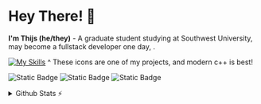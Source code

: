 # Hey There! 👋
**I'm Thijs (he/they)** - A graduate student studying at Southwest University, may become a fullstack developer one day, . 

[![My Skills](https://skillicons.dev/icons?i=cpp,ts,tensorflow,linux,vite,tauri,blender)](https://skillicons.dev) 
^ These icons are one of my projects, and modern c++ is best!


![Static Badge](https://img.shields.io/badge/Blog?logo=blogger&label=fsdf&link=https://blog.sullivanzeng.top/)
![Static Badge](https://img.shields.io/badge/Bilibili?logo=blogger&label=fsdf&link=https://space.bilibili.com/275981304)
![Static Badge](https://img.shields.io/badge/Website-博客-blue&link=https://space.bilibili.com/275981304)

<details>
  <summary>Github Stats ⚡</summary>
  
  <a href="#">![Github stats](https://github-readme-stats.vercel.app/api?username=tandpfun&theme=blueberry&count_private=true&hide_border=true&line_height=20)</a>
  <a href="#">![Top Langs](https://github-readme-stats.vercel.app/api/top-langs/?username=tandpfun&layout=compact&theme=blueberry&count_private=true&hide_border=true)</a>
</details>



